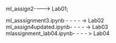 ml_assign2----> Lab01;<br> 

ml_asssignment3.ipynb - - - - -> Lab02<br>
ml_assign4updated.ipynb- - - - -> Lab03<br>
mlassignment_lab04.ipynb- - - - > Lab04
